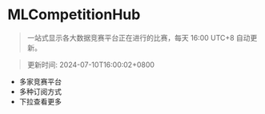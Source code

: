 # MLCompetitionHub

> 一站式显示各大数据竞赛平台正在进行的比赛，每天 16:00 UTC+8 自动更新。
  
> 更新时间: 2024-07-10T16:00:02+0800 

* 多家竞赛平台
* 多种订阅方式
* 下拉查看更多